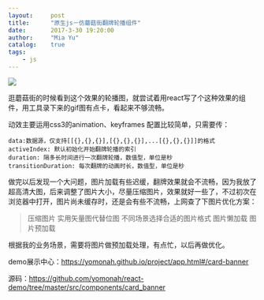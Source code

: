 ```yaml
---
layout:     post
title:      "原生js－仿蘑菇街翻牌轮播组件"
date:       2017-3-30 19:20:00
author:     "Mia Yu"
catalog: 	true
tags:
    - js
---
```


![](https://yomonah.github.io/img/article-img/card-banner/card.gif)

逛蘑菇街的时候看到这个效果的轮播图，就尝试着用react写了个这种效果的组件，用工具录下来的gif图有点卡，看起来不够流畅。

动效主要运用css3的animation、keyframes
配置比较简单，只需要传：
```
data:数据源，仅支持[[{},{},{}],[{},{},{}],...[{},{},{}]]的格式
activeIndex: 默认初始化开始翻牌轮播的索引
duration: 隔多长时间进行一次翻牌轮播，数值型，单位是秒
transitionDuration: 每次翻牌的动画时长，数值型，单位是秒
```

做完以后发现一个大问题，图片加载有些迟缓，翻牌效果就会不流畅，因为我放了超高清大图，后来调整了图片大小，尽量压缩图片，效果就好一些了，不过初次在浏览器中打开，图片尚未缓存时，还是会有些不流畅，上网查了下图片优化方案：
>压缩图片
实用矢量图代替位图
不同场景选择合适的图片格式
图片懒加载
图片预加载

根据我的业务场景，需要将图片做预加载处理，有点忙，以后再做优化。

demo展示中心：https://yomonah.github.io/project/app.html#/card-banner

源码：https://github.com/yomonah/react-demo/tree/master/src/components/card_banner